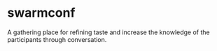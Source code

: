 # swarmconf

A gathering place for refining taste and increase the knowledge of the participants through conversation.

